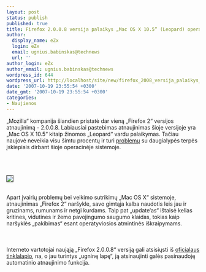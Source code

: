 ```yaml
---
layout: post
status: publish
published: true
title: Firefox 2.0.0.8 versija palaikys „Mac OS X 10.5“ (Leopard) operacinę sistemą
author:
  display_name: eZx
  login: eZx
  email: ugnius.babinskas@technews
  url: ''
author_login: eZx
author_email: ugnius.babinskas@technews
wordpress_id: 644
wordpress_url: http://localhost/site/new/firefox_2008_versija_palaikys__mac_os_x_105__leopard_operacine_sistema/
date: '2007-10-19 23:55:54 +0300'
date_gmt: '2007-10-19 23:55:54 +0300'
categories:
- Naujienos
---
```

<p>„Mozilla“ kompanija šiandien pristatė dar vieną „Firefox 2“ versijos atnaujinimą - 2.0.0.8. Labiausiai pastebimas atnaujinimas šioje versijoje yra „Mac OS X 10.5“ kitaip žinomos „Leopard“ vardu palaikymas. Tačiau naujovė neveikia visu šimtu procentų ir turi <a class="ns" href="http://en-us.www.mozilla.com/en-US/firefox/2.0.0.8/releasenotes/#macosx">problemų</a> su daugialypės terpės įskiepiais dirbant šioje operacinėje sistemoje.<br />
<br><br />
<br>
<div class="imgright"><img src="http://blog.wired.com/photos/uncategorized/firefox_ie.jpg" border="1"></div>
<p><br>Apart įvairių problemų bei veikimo sutrikimų „Mac OS X“ sistemoje, atnaujinimas „Firefox 2“ naršykle, savo gimtąja kalba naudotis leis jau ir gruzinams, rumunams ir netgi kurdams. Taip pat „update‘as“ ištaisė kelias kritines, vidutines ir žemo pavojingumo saugumo klaidas, tokias kaip naršyklės „pakibimas“ esant operatyviosios atmintinės iškraipymams.<br />
<br><br />
<br>Interneto vartotojai naująją „Firefox 2.0.0.8“ versiją gali atsisiųsti iš <a class="ns" href="http://www.mozilla.com/en-US/firefox/">oficialaus tinklalapio</a>, na, o jau turintys „ugninę lapę“, ją atsinaujinti galės pasinaudoję automatinio atnaujinimo funkcija.<br />
<br></p>
